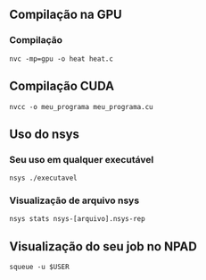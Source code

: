 ## Compilação na GPU

### Compilação

```shell
nvc -mp=gpu -o heat heat.c
```

## Compilação CUDA

```shell
nvcc -o meu_programa meu_programa.cu
```

## Uso do nsys

### Seu uso em qualquer executável

```shell
nsys ./executavel
```

### Visualização de arquivo nsys

```shell
nsys stats nsys-[arquivo].nsys-rep
```

## Visualização do seu job no NPAD

```shell
squeue -u $USER
```
